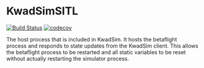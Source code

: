 # KwadSimSITL
[![Build Status](https://travis-ci.org/timower/KwadSimServer.svg?branch=master)](https://travis-ci.org/timower/KwadSimServer)
[![codecov](https://codecov.io/gh/timower/KwadSimServer/branch/master/graph/badge.svg)](https://codecov.io/gh/timower/KwadSimServer)


The host process that is included in KwadSim.
It hosts the betaflight process and responds to state updates from the KwadSim client.
This allows the betaflight process to be restarted and all static variables to be reset 
without actually restarting the simulator process.
